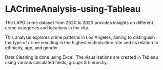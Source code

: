 # LACrimeAnalysis-using-Tableau
The LAPD crime dataset from 2020 to 2023 provides insights on different crime categories and locations in the city. 

This analysis explores crime patterns in Los Angeles, aiming to distinguish the type of crime resulting in the highest victimization rate and its relation to ethnicity, age, and gender.

Data Cleaning is done using Excel.
The visualisations are created in Tableau using various calculated fields, groups & hierarchy.
